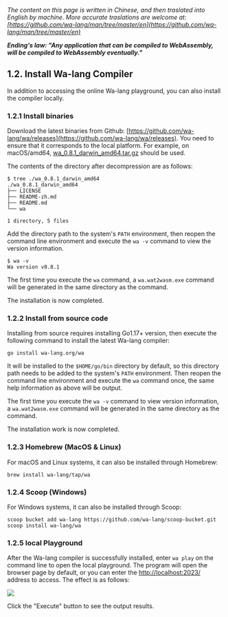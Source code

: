 *The content on this page is written in Chinese, and then traslated into English by machine. More accurate traslations are welcome at: [https://github.com/wa-lang/man/tree/master/en](https://github.com/wa-lang/man/tree/master/en)*

***Ending's law: "Any application that can be compiled to WebAssembly, will be compiled to WebAssembly eventually."***

## 1.2. Install Wa-lang Compiler

In addition to accessing the online Wa-lang playground, you can also install the compiler locally.

### 1.2.1 Install binaries

Download the latest binaries from Github: [https://github.com/wa-lang/wa/releases](https://github.com/wa-lang/wa/releases). You need to ensure that it corresponds to the local platform. For example, on macOS/amd64, [wa_0.8.1_darwin_amd64.tar.gz](https://github.com/wa-lang/wa/releases/download/v0.8.1/wa_0.8.1_darwin_amd64.tar.gz) should be used.

The contents of the directory after decompression are as follows:

```
$ tree ./wa_0.8.1_darwin_amd64
./wa_0.8.1_darwin_amd64
├── LICENSE
├── README-zh.md
├── README.md
└── wa

1 directory, 5 files
```

Add the directory path to the system's `PATH` environment, then reopen the command line environment and execute the `wa -v` command to view the version information.

```
$ wa -v
Wa version v0.8.1
```

The first time you execute the `wa` command, a `wa.wat2wasm.exe` command will be generated in the same directory as the command.

The installation is now completed.

### 1.2.2 Install from source code

Installing from source requires installing Go1.17+ version, then execute the following command to install the latest Wa-lang compiler:

```
go install wa-lang.org/wa
```

It will be installed to the `$HOME/go/bin` directory by default, so this directory path needs to be added to the system's `PATH` environment.
Then reopen the command line environment and execute the `wa` command once, the same help information as above will be output.

The first time you execute the `wa -v` command to view version information, a `wa.wat2wasm.exe` command will be generated in the same directory as the command.

The installation work is now completed.

### 1.2.3 Homebrew (MacOS & Linux)

For macOS and Linux systems, it can also be installed through Homebrew:

```
brew install wa-lang/tap/wa
```

### 1.2.4 Scoop (Windows)

For Windows systems, it can also be installed through Scoop:

```
scoop bucket add wa-lang https://github.com/wa-lang/scoop-bucket.git
scoop install wa-lang/wa
```

### 1.2.5 local Playground 

After the Wa-lang compiler is successfully installed, enter `wa play` on the command line to open the local playground. The program will open the browser page by default, or you can enter the [http://localhost:2023/](http://localhost:2023/) address to access. The effect is as follows:

![](./images/playground-local-01.png)

Click the "Execute" button to see the output results.

